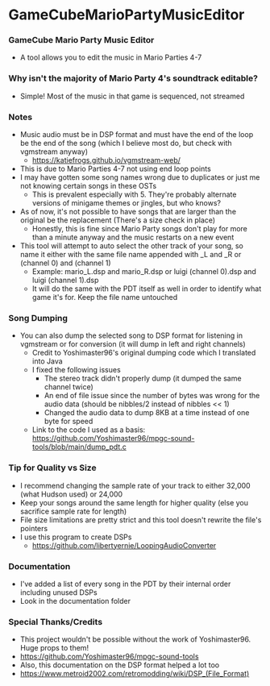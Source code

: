 # GameCubeMarioPartyMusicEditor

### GameCube Mario Party Music Editor
* A tool allows you to edit the music in Mario Parties 4-7

### Why isn't the majority of Mario Party 4's soundtrack editable?
* Simple! Most of the music in that game is sequenced, not streamed

### Notes
* Music audio must be in DSP format and must have the end of the loop be the end of the song (which I believe most do, but check with vgmstream anyway)
  * https://katiefrogs.github.io/vgmstream-web/
* This is due to Mario Parties 4-7 not using end loop points
* I may have gotten some song names wrong due to duplicates or just me not knowing certain songs in these OSTs
  * This is prevalent especially with 5. They're probably alternate versions of minigame themes or jingles, but who knows?
* As of now, it's not possible to have songs that are larger than the original be the replacement (There's a size check in place)
  * Honestly, this is fine since Mario Party songs don't play for more than a minute anyway and the music restarts on a new event
* This tool will attempt to auto select the other track of your song, so name it either with the same file name appended with _L and _R or (channel 0) and (channel 1)
  * Example: mario_L.dsp and mario_R.dsp or luigi (channel 0).dsp and luigi (channel 1).dsp
  * It will do the same with the PDT itself as well in order to identify what game it's for. Keep the file name untouched

### Song Dumping
* You can also dump the selected song to DSP format for listening in vgmstream or for conversion (it will dump in left and right channels)
  * Credit to Yoshimaster96's original dumping code which I translated into Java
  * I fixed the following issues
    * The stereo track didn't properly dump (it dumped the same channel twice)
    * An end of file issue since the number of bytes was wrong for the audio data (should be nibbles/2 instead of nibbles << 1)
    * Changed the audio data to dump 8KB at a time instead of one byte for speed
  * Link to the code I used as a basis: https://github.com/Yoshimaster96/mpgc-sound-tools/blob/main/dump_pdt.c

### Tip for Quality vs Size
* I recommend changing the sample rate of your track to either 32,000 (what Hudson used) or 24,000
* Keep your songs around the same length for higher quality (else you sacrifice sample rate for length)
* File size limitations are pretty strict and this tool doesn't rewrite the file's pointers
* I use this program to create DSPs
  * https://github.com/libertyernie/LoopingAudioConverter

### Documentation
* I've added a list of every song in the PDT by their internal order including unused DSPs
* Look in the documentation folder

### Special Thanks/Credits
* This project wouldn't be possible without the work of Yoshimaster96. Huge props to them!
* https://github.com/Yoshimaster96/mpgc-sound-tools
* Also, this documentation on the DSP format helped a lot too
* https://www.metroid2002.com/retromodding/wiki/DSP_(File_Format)